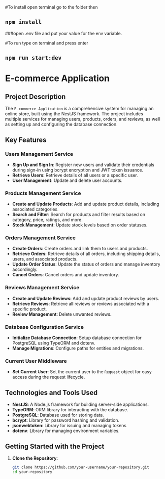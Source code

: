 #To install open terminal go to the folder then
## `npm install`

###open .env file and put your value for the env variable.


#To run type on terminal and press enter
## `npm run start:dev`


# E-commerce Application

## Project Description
The `E-commerce Application` is a comprehensive system for managing an online store, built using the NestJS framework. The project includes multiple services for managing users, products, orders, and reviews, as well as setting up and configuring the database connection.

## Key Features

### Users Management Service
- **Sign Up and Sign In**: Register new users and validate their credentials during sign-in using bcrypt encryption and JWT token issuance.
- **Retrieve Users**: Retrieve details of all users or a specific user.
- **User Management**: Update and delete user accounts.

### Products Management Service
- **Create and Update Products**: Add and update product details, including associated categories.
- **Search and Filter**: Search for products and filter results based on category, price, ratings, and more.
- **Stock Management**: Update stock levels based on order statuses.

### Orders Management Service
- **Create Orders**: Create orders and link them to users and products.
- **Retrieve Orders**: Retrieve details of all orders, including shipping details, users, and associated products.
- **Update Order Status**: Update the status of orders and manage inventory accordingly.
- **Cancel Orders**: Cancel orders and update inventory.

### Reviews Management Service
- **Create and Update Reviews**: Add and update product reviews by users.
- **Retrieve Reviews**: Retrieve all reviews or reviews associated with a specific product.
- **Review Management**: Delete unwanted reviews.

### Database Configuration Service
- **Initialize Database Connection**: Setup database connection for PostgreSQL using TypeORM and dotenv.
- **Manage Migrations**: Configure paths for entities and migrations.

### Current User Middleware
- **Set Current User**: Set the current user to the `Request` object for easy access during the request lifecycle.

## Technologies and Tools Used
- **NestJS**: A Node.js framework for building server-side applications.
- **TypeORM**: ORM library for interacting with the database.
- **PostgreSQL**: Database used for storing data.
- **bcrypt**: Library for password hashing and validation.
- **jsonwebtoken**: Library for issuing and managing tokens.
- **dotenv**: Library for managing environment variables.

## Getting Started with the Project

1. **Clone the Repository**:
   ```bash
   git clone https://github.com/your-username/your-repository.git
   cd your-repository


